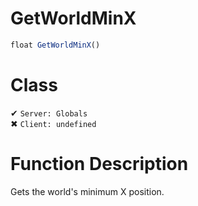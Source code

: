 # GetWorldMinX
```js	
float GetWorldMinX()
```
# Class
✔ `Server: Globals`  
✖ `Client: undefined`  

# Function Description
Gets the world's minimum X position.
